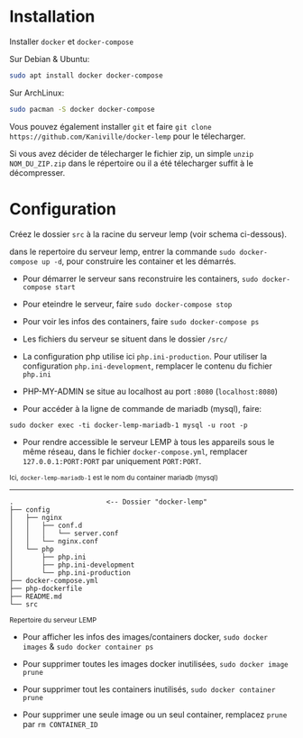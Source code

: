 # Installation

Installer `docker` et `docker-compose`

Sur Debian & Ubuntu:
```bash
sudo apt install docker docker-compose
```

Sur ArchLinux:
```bash
sudo pacman -S docker docker-compose
```

Vous pouvez également installer `git` et faire `git clone https://github.com/Kaniville/docker-lemp` pour le télecharger.

Si vous avez décider de télecharger le fichier zip, un simple `unzip NOM_DU_ZIP.zip` dans le répertoire ou il a été télecharger suffit à le décompresser.

# Configuration

Créez le dossier `src` à la racine du serveur lemp (voir schema ci-dessous).

dans le repertoire du serveur lemp, entrer la commande `sudo docker-compose up -d`, pour construire les container et les démarrés.

- Pour démarrer le serveur sans reconstruire les containers, `sudo docker-compose start`

- Pour eteindre le serveur, faire `sudo docker-compose stop`

- Pour voir les infos des containers, faire `sudo docker-compose ps`

- Les fichiers du serveur se situent dans le dossier `/src/`

- La configuration php utilise ici `php.ini-production`. Pour utiliser la configuration `php.ini-development`, remplacer le contenu du fichier `php.ini`

- PHP-MY-ADMIN se situe au localhost au port `:8080` (`localhost:8080`)

- Pour accéder à la ligne de commande de mariadb (mysql), faire:
```
sudo docker exec -ti docker-lemp-mariadb-1 mysql -u root -p
```

- Pour rendre accessible le serveur LEMP à tous les appareils sous le même réseau, dans le fichier `docker-compose.yml`, 
remplacer `127.0.0.1:PORT:PORT` par uniquement `PORT:PORT`.

<sub>Ici, `docker-lemp-mariadb-1` est le nom du container mariadb (mysql)</sup>

<hr>

```
.                       <-- Dossier "docker-lemp"
├── config
│   ├── nginx
│   │   ├── conf.d
│   │   │   └── server.conf
│   │   └── nginx.conf
│   └── php
│       ├── php.ini
│       ├── php.ini-development
│       └── php.ini-production
├── docker-compose.yml
├── php-dockerfile
├── README.md
└── src
```

<sub>Repertoire du serveur LEMP</sub>

- Pour afficher les infos des images/containers docker, `sudo docker images` & `sudo docker container ps`

- Pour supprimer toutes les images docker inutilisées, `sudo docker image prune`

- Pour supprimer tout les containers inutilisés, `sudo docker container prune`

- Pour supprimer une seule image ou un seul container, remplacez `prune` par `rm CONTAINER_ID`
